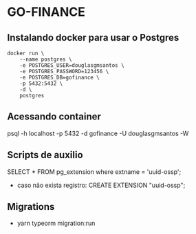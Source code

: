 # GO-FINANCE

## Instalando docker para usar o Postgres

```shell
docker run \
    --name postgres \
    -e POSTGRES_USER=douglasgmsantos \
    -e POSTGRES_PASSWORD=123456 \
    -e POSTGRES_DB=gofinance \
    -p 5432:5432 \
    -d \
    postgres
```

## Acessando container
psql -h localhost -p 5432 -d gofinance -U douglasgmsantos -W

## Scripts de auxilio 
SELECT * FROM pg_extension where extname = 'uuid-ossp';
 - caso não exista registro: CREATE EXTENSION "uuid-ossp";

## Migrations 
- yarn typeorm migration:run
